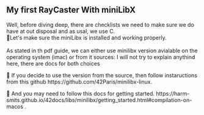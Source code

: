 ## My first RayCaster With miniLibX
Well, before diving deep, there are checklists we need to make sure we do have at out disposal and as usal, we use C.<br>
📎Let's make sure the miniLibx is installed and working properly.<br>
<br>
As stated in th pdf guide, we can either use minilibx version avialable on the operating system (imac) or from it sources: I will not try to explain anythind here, there are docs for both choices <br>
  <p>    🥇 If you decide to use the version from the source, then follow instaructions from this github  https://github.com/42Paris/minilibx-linux.</p>
  <p>    🥈 And you may need to follow this docs for getting started. https://harm-smits.github.io/42docs/libs/minilibx/getting_started.html#compilation-on-macos . </p>

